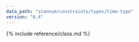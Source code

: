 ```yaml
---
data_path: "stannum/constraints/types/time-type"
version: "0.4"
---
```


{% include reference/class.md %}
